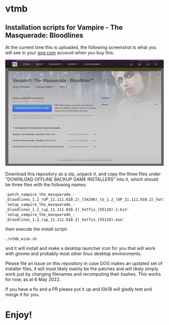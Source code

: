 # vtmb

## Installation scripts for Vampire - The Masquerade: Bloodlines

At the current time this is uploaded, the following screenshot is what you 
will see in your [gog.com](https://gog.com) account when you buy this:

![](gog.png)

Download this repository as a zip, unpack it, and copy the three files under 
"DOWNLOAD OFFLINE BACKUP GAME INSTALLERS" into it, which should be three 
files with the following names:

```
'patch_vampire_the_masquerade_-_bloodlines_1.2_(UP_11.111.010.2)_(54206)_to_1.2_(UP_11.111.010.2)_hotfix_(55110).exe'
'setup_vampire_the_masquerade_-_bloodlines_1.2_(up_11.111.010.2)_hotfix_(55110)-1.bin'
'setup_vampire_the_masquerade_-_bloodlines_1.2_(up_11.111.010.2)_hotfix_(55110).exe'
```

then execute the install script:

    ./vtmb_wine.sh

and it will install and make a desktop launcher icon for you that will work 
with gnome and probably most other linux desktop environments.

Please file an issue on this repository in case GOG makes an updated set of 
installer files, it will most likely mainly be the patches and will likely 
simply work just by changing filenames and recomputing their hashes. This 
works for now, as at 6 May 2022.

If you have a fix and a PR please put it up and l0k18 will gladly test and 
merge it for you.

# Enjoy!